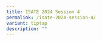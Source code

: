 ```yaml
---
title: ISATE 2024 Session 4
permalink: /isate-2024-session-4/
variant: tiptap
description: ""
---
```

